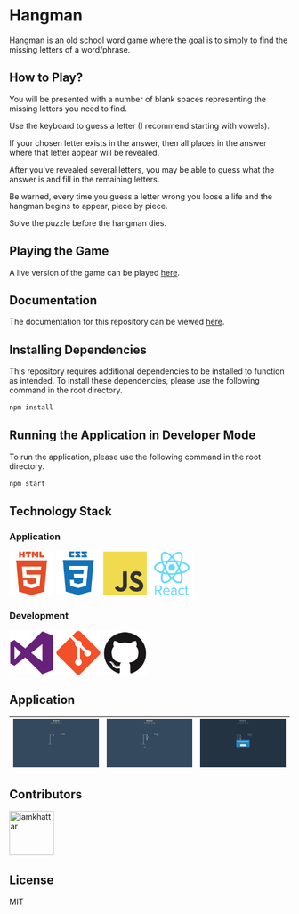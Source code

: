 # Hangman

Hangman is an old school word game where the goal is to simply to find the missing letters of a word/phrase.

## How to Play?

You will be presented with a number of blank spaces representing the missing letters you need to find.

Use the keyboard to guess a letter (I recommend starting with vowels).

If your chosen letter exists in the answer, then all places in the answer where that letter appear will be revealed.

After you've revealed several letters, you may be able to guess what the answer is and fill in the remaining letters.

Be warned, every time you guess a letter wrong you loose a life and the hangman begins to appear, piece by piece.

Solve the puzzle before the hangman dies.

## Playing the Game

A live version of the game can be played [here]().

## Documentation

The documentation for this repository can be viewed [here]().

## Installing Dependencies

This repository requires additional dependencies to be installed to function as intended. To install these dependencies, please use the following command in the root directory.

```bash
npm install
```

## Running the Application in Developer Mode

To run the application, please use the following command in the root directory.

```bash
npm start
```

## Technology Stack

### Application

<img src="./assets/common/html.png" width="80" height="80" title="HTML"> <img src="./assets/common/css.png" width="80" height="80" title="CSS"> <img src="./assets/common/javascript.png" width="80" height="80" title="JavaScript"> <img src="./assets/common/react.png" width="80" height="80" title="React">

### Development

<img src="./assets/common/vscode.png" width="80" height="80" title="Visual Studio Code"> <img src="./assets/common/git.png" width="80" height="80" title="Git"> <img src="./assets/common/github.png" width="80" height="80" title="Github">

## Application

| ![Login Page](assets/hangman1.jpg) | ![Chat Page](assets/hangman2.jpg) | ![Register Page](assets/hangman3.jpg) |
| ---------------------------------- | :-------------------------------: | ------------------------------------: |


## Contributors

<a href="https://github.com/iamkhattar"><img src="https://avatars3.githubusercontent.com/u/56852615?s=400&u=656d6befdb16f2be60c9c1f80456509a9dde69c4&v=4" title="iamkhattar" width="80" height="80"></a>

## License

MIT
